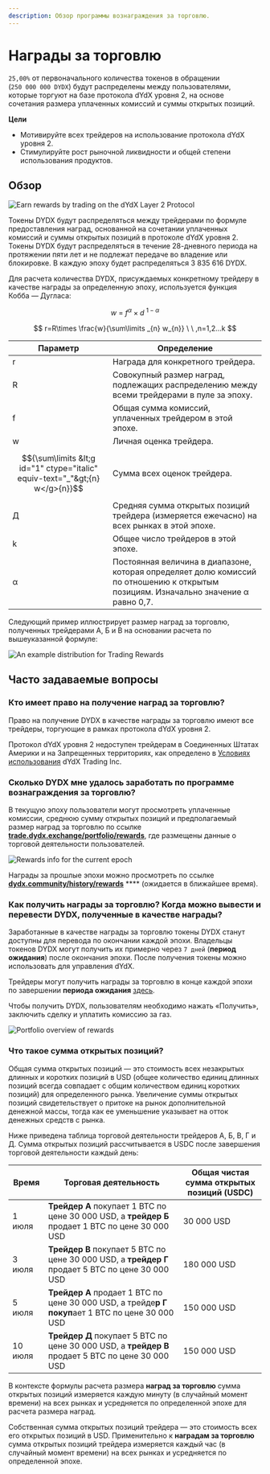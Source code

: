 ```yaml
---
description: Обзор программы вознаграждения за торговлю.
---
```


# Награды за торговлю

`25,00%` от первоначального количества токенов в обращении (`250 000 000 DYDX`) будут распределены между пользователями, которые торгуют на базе протокола dYdX уровня 2, на основе сочетания размера уплаченных комиссий и суммы открытых позиций.

**Цели**

* Мотивируйте всех трейдеров на использование протокола dYdX уровня 2.
* Стимулируйте рост рыночной ликвидности и общей степени использования продуктов.

## **Обзор**

![Earn rewards by trading on the dYdX Layer 2 Protocol](<.. /.gitbook/assets/image (17).png>)

Токены DYDX будут распределяться между трейдерами по формуле предоставления наград, основанной на сочетании уплаченных комиссий и суммы открытых позиций в протоколе dYdX уровня 2. Токены DYDX будут распределяться в течение 28-дневного периода на протяжении пяти лет и не подлежат передаче во владение или блокировке. В каждую эпоху будет распределяться 3 835 616 DYDX.

Для расчета количества DYDX, присуждаемых конкретному трейдеру в качестве награды за определенную эпоху, используется функция Кобба — Дугласа:

$$
 w\ =\ f ^{\alpha } \times d \ ^{1-\alpha }
 $$

$$
 r=R\times \frac{w}{\sum\limits _{n} w_{n}} \ \ ,n=1,2...k
 $$

| Параметр | Определение |
| ---------------------------- | -------------------------------------------------------------------------------------------------------- |
| r | Награда для конкретного трейдера. |
| R | Совокупный размер наград, подлежащих распределению между всеми трейдерами в пуле за эпоху. |
| f | Общая сумма комиссий, уплаченных трейдером в этой эпохе. |
| w | Личная оценка трейдера. |
| $${\sum\limits &lt;g id="1" ctype="italic" equiv-text="_"&gt;{n} w</g>{n}}$$ | Сумма всех оценок трейдера. |
| Д | Средняя сумма открытых позиций трейдера (измеряется ежечасно) на всех рынках в этой эпохе. |
| k | Общее число трейдеров в этой эпохе. |
| α | Постоянная величина в диапазоне, которая определяет долю комиссий по отношению к открытым позициям. Изначально значение α равно 0,7. |

Следующий пример иллюстрирует размер наград за торговлю, полученных трейдерами А, Б и В на основании расчета по вышеуказанной формуле:

![An example distribution for Trading Rewards](<.. /.gitbook/assets/Frame 1208.png>)

## Часто задаваемые вопросы

### Кто имеет право на получение наград за торговлю?

Право на получение DYDX в качестве награды за торговлю имеют все трейдеры, торгующие в рамках протокола dYdX уровня 2.

Протокол dYdX уровня 2 недоступен трейдерам в Соединенных Штатах Америки и на Запрещенных территориях, как определено в [Условиях использования](https://dydx.exchange/terms) dYdX Trading Inc.

### Сколько DYDX мне удалось заработать по программе вознаграждения за торговлю?

В текущую эпоху пользователи могут просмотреть уплаченные комиссии, среднюю сумму открытых позиций и предполагаемый размер наград за торговлю по ссылке [**trade.dydx.exchange/portfolio/rewards**](https://trade.dydx.exchange/portfolio/rewards), где размещены данные о торговой деятельности пользователей.

![Rewards info for the current epoch](<.. /.gitbook/assets/image (18).png>)

Награды за прошлые эпохи можно просмотреть по ссылке [**dydx.community/history/rewards**](https://dydx.community/history/rewards) **** (ожидается в ближайшее время).

### Как получить награды за торговлю? Когда можно вывести и перевести DYDX, полученные в качестве награды?

Заработанные в качестве награды за торговлю токены DYDX станут доступны для перевода по окончании каждой эпохи. Владельцы токенов DYDX могут получить их примерно через `7 дней` (**период ожидания**) после окончания эпохи. После получения токены можно использовать для управления dYdX.

Трейдеры могут получить награды за торговлю в конце каждой эпохи по завершении **периода ожидания** [здесь](https://dydx.community/dashboard).

Чтобы получить DYDX, пользователям необходимо нажать «Получить», заключить сделку и уплатить комиссию за газ.

![Portfolio overview of rewards](<.. /.gitbook/assets/image (20).png>)

### Что такое сумма открытых позиций?

Общая сумма открытых позиций — это стоимость всех незакрытых длинных и коротких позиций в USD (общее количество единиц длинных позиций всегда совпадает с общим количеством единиц коротких позиций) для определенного рынка. Увеличение суммы открытых позиций свидетельствует о притоке на рынок дополнительной денежной массы, тогда как ее уменьшение указывает на отток денежных средств с рынка.

Ниже приведена таблица торговой деятельности трейдеров А, Б, В, Г и Д. Сумма открытых позиций рассчитывается в USDC после завершения торговой деятельности каждый день:

| Время | Торговая деятельность | Общая чистая сумма открытых позиций (USDC) |
| ------- | -------------------------------------------------------------------------- | ------------------------------ |
| 1 июля | **Трейдер A** покупает 1 BTC по цене 30 000 USD, а **трейдер Б** продает 1 BTC по цене 30 000 USD | 30 000 USD |
| 3 июля | **Трейдер В** покупает 5 BTC по цене 30 000 USD, а **трейдер Г** продает 5 BTC по цене 30 000 USD | 180 000 USD |
| 5 июля | **Трейдер А** продает 1 BTC по цене 30 000 USD, а трейде**р Г покуп**ает 1 BTC по цене 30 000 USD | 150 000 USD |
| 10 июля | **Трейдер Д** покупает 5 BTC по цене 30 000 USD, а **трейдер В** продает 5 BTC по цене 30 000 USD | 150 000 USD |

В контексте формулы расчета размера **наград за торговлю** сумма открытых позиций измеряется каждую минуту (в случайный момент времени) на всех рынках и усредняется по определенной эпохе для расчета размера наград.

Собственная сумма открытых позиций трейдера — это стоимость всех его открытых позиций в USD. Применительно к **наградам за торговлю** сумма открытых позиций трейдера измеряется каждый час (в случайный момент времени) на всех рынках и усредняется по определенной эпохе.
